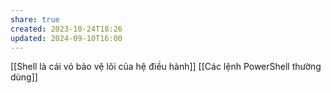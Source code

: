 ```yaml
---
share: true
created: 2023-10-24T18:26
updated: 2024-09-10T16:00
---
```

[[Shell là cái vỏ bảo vệ lõi của hệ điều hành]]
[[Các lệnh PowerShell thường dùng]]
